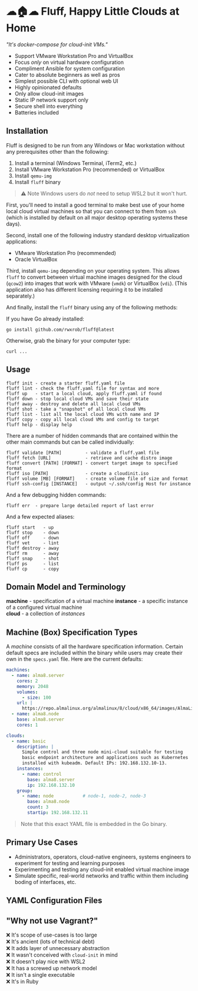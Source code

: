 # ☁🏠☁ Fluff, Happy Little Clouds at Home

*"It's docker-compose for cloud-init VMs."*

* Support VMware Workstation Pro and VirtualBox
* Focus *only* on virtual hardware configuration
* Compliment Ansible for system configuration
* Cater to absolute beginners as well as pros
* Simplest possible CLI with optional web UI
* Highly opinionated defaults
* Only allow cloud-init images
* Static IP network support only
* Secure shell into everything
* Batteries included

## Installation

Fluff is designed to be run from any Windows or Mac workstation
without any prerequisites other than the following:

1. Install a terminal (Windows Terminal, iTerm2, etc.)
1. Install VMware Workstation Pro (recommended) or VirtualBox
1. Install `qemu-img`
1. Install `fluff` binary

> ⚠️
> Note Windows users do *not* need to setup WSL2 but it won't hurt.

First, you'll need to install a good terminal to make best use of your
home local cloud virtual machines so that you can connect to them from
`ssh` (which is installed by default on all major desktop operating
systems these days).

Second, install one of the following industry standard desktop
virtualization applications:

* VMware Workstation Pro (recommended)
* Oracle VirtualBox

Third, install `qemu-img` depending on your operating system. This
allows `fluff` to convert between virtual machine images designed for
the cloud (`qcow2`) into images that work with VMware (`vmdk`) or
VirtualBox (`vdi`). (This application also has different licensing
requiring it to be installed separately.)

And finally, install the `fluff` binary using any of the following
methods:

If you have Go already installed:

```
go install github.com/rwxrob/fluff@latest
```

Otherwise, grab the binary for your computer type:

```
curl ...
```

## Usage

```
fluff init - create a starter fluff.yaml file
fluff lint - check the fluff.yaml file for syntax and more
fluff up   - start a local cloud, apply fluff.yaml if found
fluff down - stop local cloud VMs and save their state
fluff away - destroy and delete all local cloud VMs
fluff shot - take a "snapshot" of all local cloud VMs
fluff list - list all the local cloud VMs with name and IP
fluff copy - copy all local cloud VMs and config to target 
fluff help - display help
```

There are a number of hidden commands that are contained within the
other main commands but can be called individually:

```
fluff validate [PATH]         - validate a fluff.yaml file
fluff fetch [URL]             - retrieve and cache distro image
fluff convert [PATH] [FORMAT] - convert target image to specified format
fluff iso [PATH]              - create a cloudinit.iso
fluff volume [MB] [FORMAT]    - create volume file of size and format
fluff ssh-config [INSTANCE]   - output ~/.ssh/config Host for instance
```

And a few debugging hidden commands:

```
fluff err  - prepare large detailed report of last error
```

And a few expected aliases:

```
fluff start   - up
fluff stop    - down
fluff off     - down
fluff vet     - lint
fluff destroy - away
fluff rm      - away
fluff snap    - shot
fluff ps      - list
fluff cp      - copy
```

## Domain Model and Terminology

**machine** - specification of a virtual machine
**instance** - a specific instance of a configured virtual machine  
**cloud** - a collection of *instances*

## Machine (Box) Specification Types

A *machine* consists of all the hardware specification information.
Certain default specs are included within the binary while users may
create their own in the `specs.yaml` file. Here are the current
defaults:

```yaml
machines:
  - name: alma8.server 
    cores: 2
    memory: 2048
    volumes:
      - size: 100 
    url: |
      https://repo.almalinux.org/almalinux/8/cloud/x86_64/images/AlmaLinux-8-GenericCloud-8.5-20211119.x86_64.qcow2
  - name: alma8.node
    base: alma8.server
    cores: 1

clouds:
  - name: basic
    description: |
      Simple control and three node mini-cloud suitable for testing
      basic endpoint architecture and applications such as Kubernetes
      installed with kubeadm. Default IPs: 192.168.132.10-13.
    instances:
      - name: control
        base: alma8.server 
        ip: 192.168.132.10
    group:
      - name: node           # node-1, node-2, node-3
        base: alma8.node
        count: 3
        startip: 192.168.132.11
```

> Note that this exact YAML file is embedded in the Go binary.

## Primary Use Cases

* Administrators, operators, cloud-native engineers, systems engineers
  to experiment for testing and learning purposes 
* Experimenting and testing any cloud-init enabled virtual machine image
* Simulate specific, real-world networks and traffic within them
  including boding of interfaces, etc.

## YAML Configuration Files

## "Why not use Vagrant?"

❌ It's scope of use-cases is too large  
❌ It's ancient (lots of technical debt)  
❌ It adds layer of unnecessary abstraction  
❌ It wasn't conceived with `cloud-init` in mind  
❌ It doesn't play nice with WSL2  
❌ It has a screwed up network model  
❌ It isn't a single executable    
❌ It's in Ruby 

